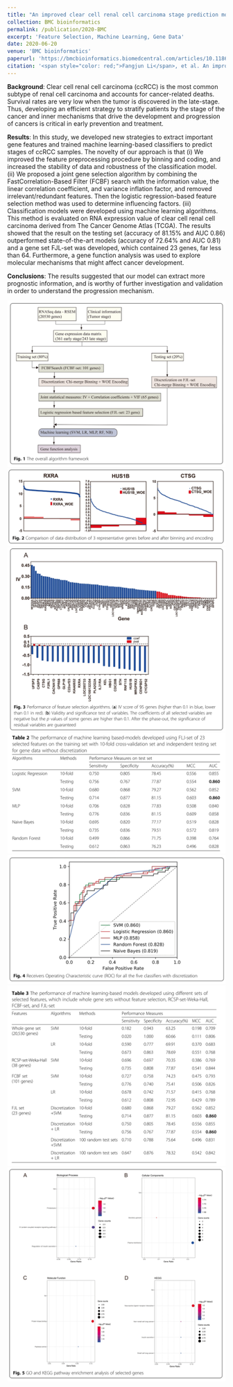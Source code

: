 ```yaml
---
title: "An improved clear cell renal cell carcinoma stage prediction model based on gene sets"
collection: BMC bioinformatics
permalink: /publication/2020-BMC
excerpt: 'Feature Selection, Machine Learning, Gene Data'
date: 2020-06-20
venue: 'BMC bioinformatics'
paperurl: 'https://bmcbioinformatics.biomedcentral.com/articles/10.1186/s12859-020-03543-0'
citation: '<span style="color: red;">Fangjun Li</span>, et al. An improved clear cell renal cell carcinoma stage prediction model based on gene sets.BMC bioinformatics, 21, 1-15.'
---
```


**Background**: Clear cell renal cell carcinoma (ccRCC) is the most common subtype of renal cell carcinoma and accounts for cancer-related deaths. Survival rates are very low when the tumor is discovered in the late-stage. Thus, developing an efficient strategy to stratify patients by the stage of the cancer and inner mechanisms that drive the development and progression of cancers is critical in early prevention and treatment.

**Results**: In this study, we developed new strategies to extract important gene features and trained machine learning-based classifiers to predict stages of ccRCC samples. The novelty of our approach is that (i) We improved the feature preprocessing procedure by binning and coding, and increased the stability of data and robustness of the classification model. (ii) We proposed a joint gene selection algorithm by combining the FastCorrelation-Based Filter (FCBF) search with the information value, the linear correlation coefficient, and variance inflation factor, and removed irrelevant/redundant features. Then the logistic regression-based feature selection method was used to determine influencing factors. (iii) Classification models were developed using machine learning algorithms. This method is evaluated on RNA expression value of clear cell renal cell carcinoma derived from The Cancer Genome Atlas (TCGA). The results showed that the result on the testing set (accuracy of 81.15% and AUC 0.86) outperformed state-of-the-art models (accuracy of 72.64% and AUC 0.81) and a gene set FJL-set was developed, which contained 23 genes, far less than 64. Furthermore, a gene function analysis was used to explore molecular mechanisms that might affect cancer development.

**Conclusions**: The results suggested that our model can extract more prognostic information, and is worthy of further investigation and validation in order to understand the progression mechanism.

![test](/images/BMC-01.png)
![test](/images/BMC-02.png)
![test](/images/BMC-03.png)
![test](/images/BMC-04.png)
![test](/images/BMC-05.png)
![test](/images/BMC-06.png)
![test](/images/BMC-07.png)
